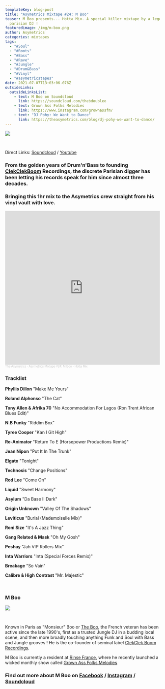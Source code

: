 ```yaml
---
templateKey: blog-post
title: "Asymetrics Mixtape #24: M Boo"
teaser: M Boo presents... Hotta Mix. A special killer mixtape by a legendary
  parisian DJ !
featuredimage: /img/m-boo.png
author: Asymetrics
categories: mixtapes
tags:
  - "#Soul"
  - "#Roots"
  - "#Bass"
  - "#Rave"
  - "#Jungle"
  - "#Drum&Bass"
  - "#Vinyl"
  - "#asymetricstapes"
date: 2021-07-07T13:03:06.076Z
outsideLinks:
  outsideLinksList:
    - text: M Boo on Soundcloud
      link: https://soundcloud.com/thebdoubleo
    - text: Grown Ass Folks Melodies
      link: https://www.instagram.com/grownassfm/
    - text: "DJ Pohy: We Want to Dance"
      link: https://theasymetrics.com/blog/dj-pohy-we-want-to-dance/
---
```

![](/img/theasymetrics_m_boo_selecta.jpg)

<br>

Direct Links: [Soundcloud](https://soundcloud.com/the-asymetrics/asymetrics-mixtape-24-m-boo-hotta-mix) / [Youtube](https://www.youtube.com/watch?v=a1n3WNMa088)

### From the golden years of Drum'n'Bass to founding [ClekClekBoom](https://www.facebook.com/clekclekboom/) Recordings, the discrete Parisian digger has been letting his records speak for him since almost three decades.

### Bringing this 1hr mix to the Asymetrics crew straight from his vinyl vault with love.

<iframe width="100%" height="500" scrolling="no" frameborder="no" allow="autoplay" src="https://w.soundcloud.com/player/?url=https%3A//api.soundcloud.com/tracks/1081788670&color=%23ff5500&auto_play=false&hide_related=false&show_comments=true&show_user=true&show_reposts=false&show_teaser=true&visual=true"></iframe><div style="font-size: 10px; color: #cccccc;line-break: anywhere;word-break: normal;overflow: hidden;white-space: nowrap;text-overflow: ellipsis; font-family: Interstate,Lucida Grande,Lucida Sans Unicode,Lucida Sans,Garuda,Verdana,Tahoma,sans-serif;font-weight: 100;"><a href="https://soundcloud.com/the-asymetrics" title="The Asymetrics" target="_blank" style="color: #cccccc; text-decoration: none;">The Asymetrics</a> · <a href="https://soundcloud.com/the-asymetrics/asymetrics-mixtape-24-m-boo-hotta-mix" title="Asymetrics Mixtape #24: M Boo - Hotta Mix" target="_blank" style="color: #cccccc; text-decoration: none;">Asymetrics Mixtape #24: M Boo - Hotta Mix</a></div>

### Tracklist

**Phyllis Dillon** "Make Me Yours" 

**Roland Alphonso** "The Cat" 

**Tony Allen & Afrika 70** "No Accommodation For Lagos (Ron Trent African Blues Edit)" 

**N.B Funky** "Riddim Box" 

**Tyree Cooper** "Kan I Git High" 

**Re-Animator** "Return To E (Horsepower Productions Remix)" 

**Jean Nipon** "Put It In The Trunk" 

**Elgato** "Tonight" 

**Technosis** "Change Positions" 

**Rod Lee** "Come On" 

**Liquid** "Sweet Harmony" 

**Asylum** "Da Base II Dark" 

**Origin Unknown** "Valley Of The Shadows" 

**Leviticus** "Burial (Mademoiselle Mix)" 

**Roni Size** "It's A Jazz Thing" 

**Gang Related & Mask** "Oh My Gosh" 

**Peshay** "Jah VIP Rollers Mix" 

**Inta Warriors** "Inta (Special Forces Remix)" 

**Breakage** "So Vain" 

**Calibre & High Contrast** "Mr. Majestic"

<br>

### M Boo

![](/img/theasymetrics_m_boo.jpg)

<br>

Known in Paris as "Monsieur" Boo or [The Boo](https://www.facebook.com/thebdoubleo/), the French veteran has been active since the late 1990's, first as a trusted Jungle DJ in a budding local scene, and then more broadly touching anything Funk and Soul with Bass and Jungle grooves ! He is the co-founder of seminal label [ClekClek Boom Recordings](https://www.discogs.com/label/318125-ClekClekBoom-Recordings).

M Boo is currently a resident at [Rinse France](https://www.instagram.com/rinsefrance/), where he recently launched a wicked monthly show called [Grown Ass Folks Melodies](https://www.instagram.com/grownassfm/)

### Find out more about M Boo on [Facebook](https://www.facebook.com/thebdoubleo/) / [Instagram](https://www.instagram.com/monsieurboo/) / [Soundcloud](https://soundcloud.com/thebdoubleo)